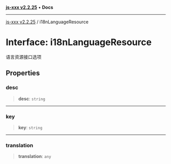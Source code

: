 [**js-xxx v2.2.25**](../README.md) • **Docs**

***

[js-xxx v2.2.25](../README.md) / i18nLanguageResource

# Interface: i18nLanguageResource

语言资源接口选项

## Properties

### desc

> **desc**: `string`

***

### key

> **key**: `string`

***

### translation

> **translation**: `any`
